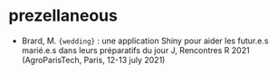 
# prezellaneous

  - Brard, M. `{wedding}` : une application Shiny pour aider les
    futur.e.s marié.e.s dans leurs préparatifs du jour J, Rencontres R
    2021 (AgroParisTech, Paris, 12-13 july 2021)

